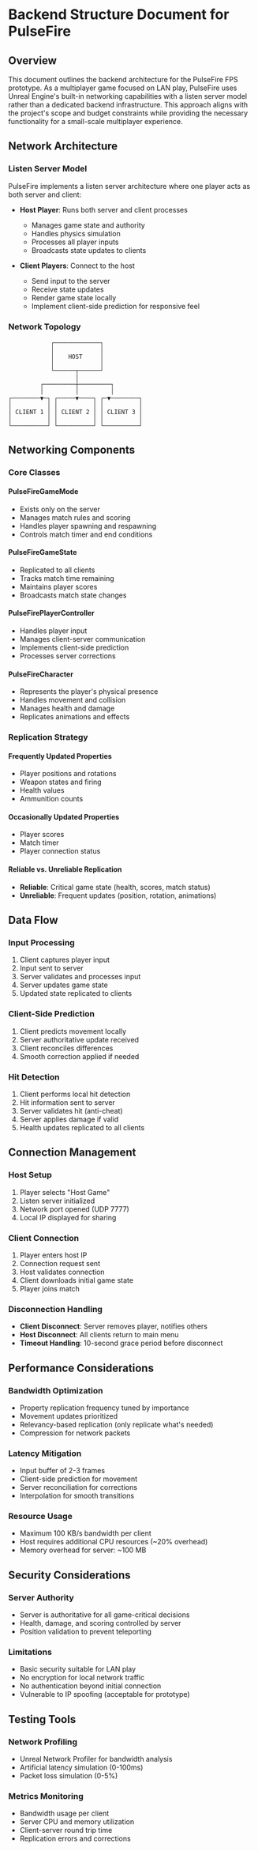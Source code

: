 # Backend Structure Document for PulseFire

## Overview
This document outlines the backend architecture for the PulseFire FPS prototype. As a multiplayer game focused on LAN play, PulseFire uses Unreal Engine's built-in networking capabilities with a listen server model rather than a dedicated backend infrastructure. This approach aligns with the project's scope and budget constraints while providing the necessary functionality for a small-scale multiplayer experience.

## Network Architecture

### Listen Server Model
PulseFire implements a listen server architecture where one player acts as both server and client:

- **Host Player**: Runs both server and client processes
  - Manages game state and authority
  - Handles physics simulation
  - Processes all player inputs
  - Broadcasts state updates to clients

- **Client Players**: Connect to the host
  - Send input to the server
  - Receive state updates
  - Render game state locally
  - Implement client-side prediction for responsive feel

### Network Topology
```
            ┌─────────────┐
            │             │
            │    HOST     │
            │             │
            └──────┬──────┘
                   │
         ┌─────────┼─────────┐
         │         │         │
┌────────▼─┐ ┌─────▼────┐ ┌─▼────────┐
│          │ │          │ │          │
│ CLIENT 1 │ │ CLIENT 2 │ │ CLIENT 3 │
│          │ │          │ │          │
└──────────┘ └──────────┘ └──────────┘
```

## Networking Components

### Core Classes

#### PulseFireGameMode
- Exists only on the server
- Manages match rules and scoring
- Handles player spawning and respawning
- Controls match timer and end conditions

#### PulseFireGameState
- Replicated to all clients
- Tracks match time remaining
- Maintains player scores
- Broadcasts match state changes

#### PulseFirePlayerController
- Handles player input
- Manages client-server communication
- Implements client-side prediction
- Processes server corrections

#### PulseFireCharacter
- Represents the player's physical presence
- Handles movement and collision
- Manages health and damage
- Replicates animations and effects

### Replication Strategy

#### Frequently Updated Properties
- Player positions and rotations
- Weapon states and firing
- Health values
- Ammunition counts

#### Occasionally Updated Properties
- Player scores
- Match timer
- Player connection status

#### Reliable vs. Unreliable Replication
- **Reliable**: Critical game state (health, scores, match status)
- **Unreliable**: Frequent updates (position, rotation, animations)

## Data Flow

### Input Processing
1. Client captures player input
2. Input sent to server
3. Server validates and processes input
4. Server updates game state
5. Updated state replicated to clients

### Client-Side Prediction
1. Client predicts movement locally
2. Server authoritative update received
3. Client reconciles differences
4. Smooth correction applied if needed

### Hit Detection
1. Client performs local hit detection
2. Hit information sent to server
3. Server validates hit (anti-cheat)
4. Server applies damage if valid
5. Health updates replicated to all clients

## Connection Management

### Host Setup
1. Player selects "Host Game"
2. Listen server initialized
3. Network port opened (UDP 7777)
4. Local IP displayed for sharing

### Client Connection
1. Player enters host IP
2. Connection request sent
3. Host validates connection
4. Client downloads initial game state
5. Player joins match

### Disconnection Handling
- **Client Disconnect**: Server removes player, notifies others
- **Host Disconnect**: All clients return to main menu
- **Timeout Handling**: 10-second grace period before disconnect

## Performance Considerations

### Bandwidth Optimization
- Property replication frequency tuned by importance
- Movement updates prioritized
- Relevancy-based replication (only replicate what's needed)
- Compression for network packets

### Latency Mitigation
- Input buffer of 2-3 frames
- Client-side prediction for movement
- Server reconciliation for corrections
- Interpolation for smooth transitions

### Resource Usage
- Maximum 100 KB/s bandwidth per client
- Host requires additional CPU resources (~20% overhead)
- Memory overhead for server: ~100 MB

## Security Considerations

### Server Authority
- Server is authoritative for all game-critical decisions
- Health, damage, and scoring controlled by server
- Position validation to prevent teleporting

### Limitations
- Basic security suitable for LAN play
- No encryption for local network traffic
- No authentication beyond initial connection
- Vulnerable to IP spoofing (acceptable for prototype)

## Testing Tools

### Network Profiling
- Unreal Network Profiler for bandwidth analysis
- Artificial latency simulation (0-100ms)
- Packet loss simulation (0-5%)

### Metrics Monitoring
- Bandwidth usage per client
- Server CPU and memory utilization
- Client-server round trip time
- Replication errors and corrections